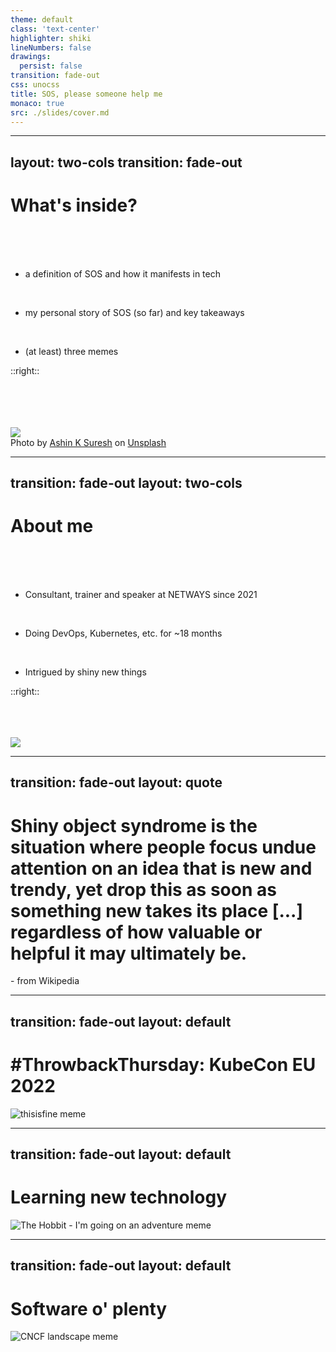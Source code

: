 ```yaml
---
theme: default
class: 'text-center'
highlighter: shiki
lineNumbers: false
drawings:
  persist: false
transition: fade-out
css: unocss
title: SOS, please someone help me
monaco: true
src: ./slides/cover.md
---
```




---
layout: two-cols
transition: fade-out
---

# What's inside?

<br />

<br />

<br />

* a definition of SOS and how it manifests in tech

<br />

* my personal story of SOS (so far) and key takeaways

<br />

* (at least) three memes 

::right::

<br />

<br />

<br />

<br />

<img src="/treasure.jpg" />
<div class="text-size-1">Photo by <a href="https://unsplash.com/@ashin_k_suresh?utm_source=unsplash&utm_medium=referral&utm_content=creditCopyText">Ashin K Suresh</a> on <a href="https://unsplash.com/photos/mkxTOAxqTTo?utm_source=unsplash&utm_medium=referral&utm_content=creditCopyText">Unsplash</a></div>
  


---
transition: fade-out
layout: two-cols
---

# About me

<br />

<br />

<br />

* Consultant, trainer and speaker at NETWAYS since 2021

<br />

* Doing DevOps, Kubernetes, etc. for ~18 months

<br />

* Intrigued by shiny new things

::right::

<br />

<br />

<br />

<img src="/dbodky.jpg" />

---
transition: fade-out
layout: quote
---

# Shiny object syndrome is the situation where people focus undue attention on an idea that is new and trendy, yet drop this as soon as something new takes its place [...] regardless of how valuable or helpful it may ultimately be.

\- from Wikipedia

---
transition: fade-out
layout: default
---

# \#ThrowbackThursday: KubeCon EU 2022

<img class="h-110 m-x-auto" src="/thisisfine.jpg" alt="thisisfine meme" />

---
transition: fade-out
layout: default
---

# Learning new technology

<img class="h-100 m-x-auto" src="/imgoingonanadventure.jpg" alt="The Hobbit - I'm going on an adventure meme" />

---
transition: fade-out
layout: default
---

# Software o' plenty

<img class="h-100 m-x-auto" src="/cncflandscape.jpg" alt="CNCF landscape meme" />